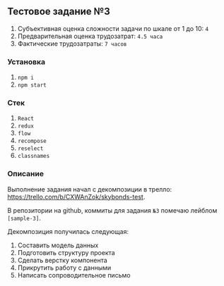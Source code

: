 ## Тестовое задание №3

1. Субъективная оценка сложности задачи по шкале от 1 до 10: `4`
2. Предварительная оценка трудозатрат: `4.5 часа`
3. Фактические трудозатраты: `7 часов`

### Установка
1. `npm i`
2. `npm start`

### Стек
1. `React`
2. `redux`
3. `flow`
4. `recompose`
5. `reselect`
6. `classnames`

### Описание
Выполнение задания начал с декомпозиции в трелло: https://trello.com/b/CXWAnZok/skybonds-test.

В репозитории на github, коммиты для задания `№3` помечаю лейблом `[sample-3]`.

Декомпозиция получилась следующая:
1. Составить модель данных
2. Подготовить структуру проекта
3. Сделать верстку компонента
4. Прикрутить работу с данными
5. Написать сопроводительное письмо
